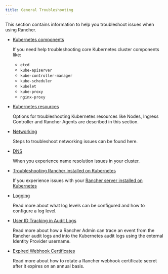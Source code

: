```yaml
---
title: General Troubleshooting
---
```


This section contains information to help you troubleshoot issues when using Rancher.

- [Kubernetes components](../pages-for-subheaders/kubernetes-components.md)

    If you need help troubleshooting core Kubernetes cluster components like:
    * `etcd`
    * `kube-apiserver`
    * `kube-controller-manager`
    * `kube-scheduler`
    * `kubelet`
    * `kube-proxy`
    * `nginx-proxy`

- [Kubernetes resources](other-troubleshooting-tips/kubernetes-resources.md)

    Options for troubleshooting Kubernetes resources like Nodes, Ingress Controller and Rancher Agents are described in this section.

- [Networking](other-troubleshooting-tips/networking.md)

    Steps to troubleshoot networking issues can be found here.

- [DNS](other-troubleshooting-tips/dns.md)

    When you experience name resolution issues in your cluster.

- [Troubleshooting Rancher installed on Kubernetes](other-troubleshooting-tips/rancher-ha.md)

    If you experience issues with your [Rancher server installed on Kubernetes](../pages-for-subheaders/install-upgrade-on-a-kubernetes-cluster.md)

- [Logging](other-troubleshooting-tips/logging.md)

    Read more about what log levels can be configured and how to configure a log level.

- [User ID Tracking in Audit Logs](other-troubleshooting-tips/user-id-tracking-in-audit-logs.md)

    Read more about how a Rancher Admin can trace an event from the Rancher audit logs and into the Kubernetes audit logs using the external Identity Provider username.

- [Expired Webhook Certificates](other-troubleshooting-tips/expired-webhook-certificate-rotation.md)  

    Read more about how to rotate a Rancher webhook certificate secret after it expires on an annual basis.
